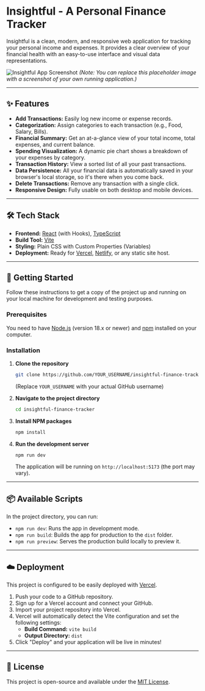 # Insightful - A Personal Finance Tracker

Insightful is a clean, modern, and responsive web application for tracking your personal income and expenses. It provides a clear overview of your financial health with an easy-to-use interface and visual data representations.

![Insightful App Screenshot](https://storage.googleapis.com/genai-assets/readme_insightful.png) 
*(Note: You can replace this placeholder image with a screenshot of your own running application.)*

---

## ✨ Features

- **Add Transactions:** Easily log new income or expense records.
- **Categorization:** Assign categories to each transaction (e.g., Food, Salary, Bills).
- **Financial Summary:** Get an at-a-glance view of your total income, total expenses, and current balance.
- **Spending Visualization:** A dynamic pie chart shows a breakdown of your expenses by category.
- **Transaction History:** View a sorted list of all your past transactions.
- **Data Persistence:** All your financial data is automatically saved in your browser's local storage, so it's there when you come back.
- **Delete Transactions:** Remove any transaction with a single click.
- **Responsive Design:** Fully usable on both desktop and mobile devices.

---

## 🛠️ Tech Stack

- **Frontend:** [React](https://reactjs.org/) (with Hooks), [TypeScript](https://www.typescriptlang.org/)
- **Build Tool:** [Vite](https://vitejs.dev/)
- **Styling:** Plain CSS with Custom Properties (Variables)
- **Deployment:** Ready for [Vercel](https://vercel.com/), [Netlify](https://www.netlify.com/), or any static site host.

---

## 🚀 Getting Started

Follow these instructions to get a copy of the project up and running on your local machine for development and testing purposes.

### Prerequisites

You need to have [Node.js](https://nodejs.org/) (version 18.x or newer) and [npm](https://www.npmjs.com/) installed on your computer.

### Installation

1.  **Clone the repository**
    ```sh
    git clone https://github.com/YOUR_USERNAME/insightful-finance-tracker.git
    ```
    (Replace `YOUR_USERNAME` with your actual GitHub username)

2.  **Navigate to the project directory**
    ```sh
    cd insightful-finance-tracker
    ```

3.  **Install NPM packages**
    ```sh
    npm install
    ```

4.  **Run the development server**
    ```sh
    npm run dev
    ```
    The application will be running on `http://localhost:5173` (the port may vary).

---

## 📦 Available Scripts

In the project directory, you can run:

-   `npm run dev`: Runs the app in development mode.
-   `npm run build`: Builds the app for production to the `dist` folder.
-   `npm run preview`: Serves the production build locally to preview it.

---

## ☁️ Deployment

This project is configured to be easily deployed with [Vercel](https://vercel.com).

1.  Push your code to a GitHub repository.
2.  Sign up for a Vercel account and connect your GitHub.
3.  Import your project repository into Vercel.
4.  Vercel will automatically detect the Vite configuration and set the following settings:
    -   **Build Command:** `vite build`
    -   **Output Directory:** `dist`
5.  Click "Deploy" and your application will be live in minutes!

---

## 📄 License

This project is open-source and available under the [MIT License](LICENSE).
